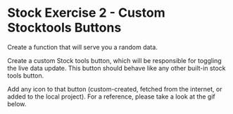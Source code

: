 # Stock Exercise 2 - Custom Stocktools Buttons

Create a function that will serve you a random data.

Create a custom Stock tools button, which will be responsible for toggling the live data update.
This button should behave like any other built-in stock tools button.

Add any icon to that button (custom-created, fetched from the internet, or added to the local project).
For a reference, please take a look at the gif below.
